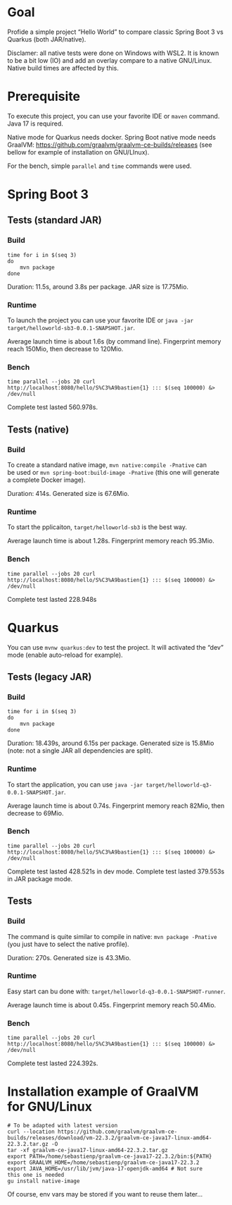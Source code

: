 # Goal
Profide a simple project “Hello World” to compare classic Spring Boot 3 vs Quarkus (both JAR/native).

Disclamer: all native tests were done on Windows with WSL2. It is known to be a bit low (IO) and add an overlay compare to a native GNU/Linux. Native build times are affected by this.

# Prerequisite
To execute this project, you can use your favorite IDE or `maven` command.
Java 17 is required.

Native mode for Quarkus needs docker. Spring Boot native mode needs GraalVM: https://github.com/graalvm/graalvm-ce-builds/releases (see bellow for example of installation on GNU/LInux).

For the bench, simple `parallel` and `time` commands were used.

# Spring Boot 3
## Tests (standard JAR)
### Build
```
time for i in $(seq 3)
do
	mvn package
done
```
Duration: 11.5s, around 3.8s per package. JAR size is 17.75Mio.

### Runtime
To launch the project you can use your favorite IDE or `java -jar target/helloworld-sb3-0.0.1-SNAPSHOT.jar`.

Average launch time is about 1.6s (by command line). Fingerprint memory reach 150Mio, then decrease to 120Mio.

### Bench
```
time parallel --jobs 20 curl http://localhost:8080/hello/S%C3%A9bastien{1} ::: $(seq 100000) &> /dev/null
```

Complete test lasted 560.978s.

## Tests (native)
### Build
To create a standard native image, `mvn native:compile -Pnative` can be used or `mvn spring-boot:build-image -Pnative` (this one will generate a complete Docker image).

Duration: 414s. Generated size is 67.6Mio.

### Runtime
To start the pplicaiton, `target/helloworld-sb3` is the best way.

Average launch time is about 1.28s. Fingerprint memory reach 95.3Mio.

### Bench
```
time parallel --jobs 20 curl http://localhost:8080/hello/S%C3%A9bastien{1} ::: $(seq 100000) &> /dev/null
```
Complete test lasted 228.948s


# Quarkus
You can use `mvnw quarkus:dev` to test the project. It will activated the “dev” mode (enable auto-reload for example).

## Tests (legacy JAR)
### Build
```
time for i in $(seq 3)
do
	mvn package
done
```
Duration: 18.439s, around 6.15s per package. Generated size is 15.8Mio (note: not a single JAR all dependencies are split).

### Runtime
To start the application, you can use `java -jar target/helloworld-q3-0.0.1-SNAPSHOT.jar`.

Average launch time is about 0.74s. Fingerprint memory reach 82Mio, then decrease to 69Mio.

### Bench
```
time parallel --jobs 20 curl http://localhost:8080/hello/S%C3%A9bastien{1} ::: $(seq 100000) &> /dev/null
```

Complete test lasted 428.521s in dev mode. Complete test lasted 379.553s in JAR package mode.

## Tests
### Build
The command is quite similar to compile in native: `mvn package -Pnative` (you just have to select the native profile).

Duration: 270s. Generated size is 43.3Mio.

### Runtime
Easy start can bu done with: `target/helloworld-q3-0.0.1-SNAPSHOT-runner`.

Average launch time is about 0.45s. Fingerprint memory reach 50.4Mio.

### Bench
```
time parallel --jobs 20 curl http://localhost:8080/hello/S%C3%A9bastien{1} ::: $(seq 100000) &> /dev/null
```

Complete test lasted 224.392s.


# Installation example of GraalVM for GNU/Linux
```
# To be adapted with latest version
curl --location https://github.com/graalvm/graalvm-ce-builds/releases/download/vm-22.3.2/graalvm-ce-java17-linux-amd64-22.3.2.tar.gz -O
tar -xf graalvm-ce-java17-linux-amd64-22.3.2.tar.gz
export PATH=/home/sebastienp/graalvm-ce-java17-22.3.2/bin:${PATH}
export GRAALVM_HOME=/home/sebastienp/graalvm-ce-java17-22.3.2
export JAVA_HOME=/usr/lib/jvm/java-17-openjdk-amd64 # Not sure this one is needed
gu install native-image
```

Of course, env vars may be stored if you want to reuse them later…